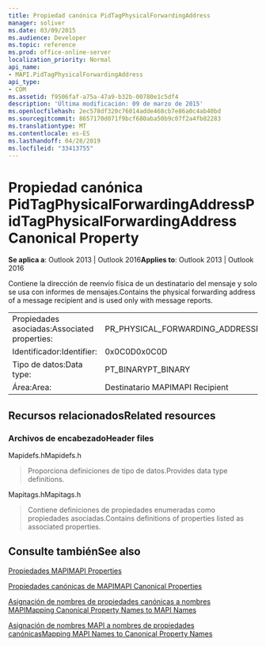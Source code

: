 ```yaml
---
title: Propiedad canónica PidTagPhysicalForwardingAddress
manager: soliver
ms.date: 03/09/2015
ms.audience: Developer
ms.topic: reference
ms.prod: office-online-server
localization_priority: Normal
api_name:
- MAPI.PidTagPhysicalForwardingAddress
api_type:
- COM
ms.assetid: f9506faf-a75a-47a9-b32b-00780e1c5df4
description: 'Última modificación: 09 de marzo de 2015'
ms.openlocfilehash: 2ec578df320c76014adde468cb7e86a0c4ab40bd
ms.sourcegitcommit: 8657170d071f9bcf680aba50b9c07f2a4fb82283
ms.translationtype: MT
ms.contentlocale: es-ES
ms.lasthandoff: 04/28/2019
ms.locfileid: "33413755"
---
```

# <a name="pidtagphysicalforwardingaddress-canonical-property"></a><span data-ttu-id="73afc-103">Propiedad canónica PidTagPhysicalForwardingAddress</span><span class="sxs-lookup"><span data-stu-id="73afc-103">PidTagPhysicalForwardingAddress Canonical Property</span></span>

  
  
<span data-ttu-id="73afc-104">**Se aplica a**: Outlook 2013 | Outlook 2016</span><span class="sxs-lookup"><span data-stu-id="73afc-104">**Applies to**: Outlook 2013 | Outlook 2016</span></span> 
  
<span data-ttu-id="73afc-105">Contiene la dirección de reenvío física de un destinatario del mensaje y solo se usa con informes de mensajes.</span><span class="sxs-lookup"><span data-stu-id="73afc-105">Contains the physical forwarding address of a message recipient and is used only with message reports.</span></span>
  
|||
|:-----|:-----|
|<span data-ttu-id="73afc-106">Propiedades asociadas:</span><span class="sxs-lookup"><span data-stu-id="73afc-106">Associated properties:</span></span>  <br/> |<span data-ttu-id="73afc-107">PR_PHYSICAL_FORWARDING_ADDRESS</span><span class="sxs-lookup"><span data-stu-id="73afc-107">PR_PHYSICAL_FORWARDING_ADDRESS</span></span>  <br/> |
|<span data-ttu-id="73afc-108">Identificador:</span><span class="sxs-lookup"><span data-stu-id="73afc-108">Identifier:</span></span>  <br/> |<span data-ttu-id="73afc-109">0x0C0D</span><span class="sxs-lookup"><span data-stu-id="73afc-109">0x0C0D</span></span>  <br/> |
|<span data-ttu-id="73afc-110">Tipo de datos:</span><span class="sxs-lookup"><span data-stu-id="73afc-110">Data type:</span></span>  <br/> |<span data-ttu-id="73afc-111">PT_BINARY</span><span class="sxs-lookup"><span data-stu-id="73afc-111">PT_BINARY</span></span>  <br/> |
|<span data-ttu-id="73afc-112">Área:</span><span class="sxs-lookup"><span data-stu-id="73afc-112">Area:</span></span>  <br/> |<span data-ttu-id="73afc-113">Destinatario MAPI</span><span class="sxs-lookup"><span data-stu-id="73afc-113">MAPI Recipient</span></span>  <br/> |
   
## <a name="related-resources"></a><span data-ttu-id="73afc-114">Recursos relacionados</span><span class="sxs-lookup"><span data-stu-id="73afc-114">Related resources</span></span>

### <a name="header-files"></a><span data-ttu-id="73afc-115">Archivos de encabezado</span><span class="sxs-lookup"><span data-stu-id="73afc-115">Header files</span></span>

<span data-ttu-id="73afc-116">Mapidefs.h</span><span class="sxs-lookup"><span data-stu-id="73afc-116">Mapidefs.h</span></span>
  
> <span data-ttu-id="73afc-117">Proporciona definiciones de tipo de datos.</span><span class="sxs-lookup"><span data-stu-id="73afc-117">Provides data type definitions.</span></span>
    
<span data-ttu-id="73afc-118">Mapitags.h</span><span class="sxs-lookup"><span data-stu-id="73afc-118">Mapitags.h</span></span>
  
> <span data-ttu-id="73afc-119">Contiene definiciones de propiedades enumeradas como propiedades asociadas.</span><span class="sxs-lookup"><span data-stu-id="73afc-119">Contains definitions of properties listed as associated properties.</span></span>
    
## <a name="see-also"></a><span data-ttu-id="73afc-120">Consulte también</span><span class="sxs-lookup"><span data-stu-id="73afc-120">See also</span></span>



[<span data-ttu-id="73afc-121">Propiedades MAPI</span><span class="sxs-lookup"><span data-stu-id="73afc-121">MAPI Properties</span></span>](mapi-properties.md)
  
[<span data-ttu-id="73afc-122">Propiedades canónicas de MAPI</span><span class="sxs-lookup"><span data-stu-id="73afc-122">MAPI Canonical Properties</span></span>](mapi-canonical-properties.md)
  
[<span data-ttu-id="73afc-123">Asignación de nombres de propiedades canónicas a nombres MAPI</span><span class="sxs-lookup"><span data-stu-id="73afc-123">Mapping Canonical Property Names to MAPI Names</span></span>](mapping-canonical-property-names-to-mapi-names.md)
  
[<span data-ttu-id="73afc-124">Asignación de nombres MAPI a nombres de propiedades canónicas</span><span class="sxs-lookup"><span data-stu-id="73afc-124">Mapping MAPI Names to Canonical Property Names</span></span>](mapping-mapi-names-to-canonical-property-names.md)

